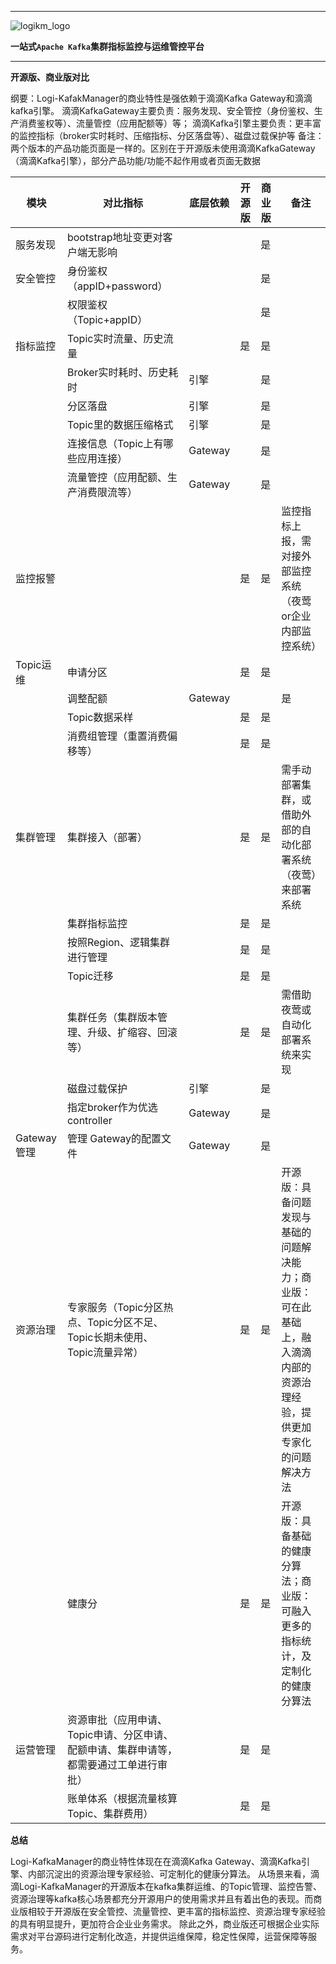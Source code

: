
---

![logikm_logo](https://user-images.githubusercontent.com/71620349/125024570-9e07a100-e0b3-11eb-8ebc-22e73e056771.png)

**一站式`Apache Kafka`集群指标监控与运维管控平台**

--- 

**开源版、商业版对比**

纲要：Logi-KafakManager的商业特性是强依赖于滴滴Kafka Gateway和滴滴kafka引擎。
滴滴KafkaGateway主要负责：服务发现、安全管控（身份鉴权、生产消费鉴权等）、流量管控（应用配额等）等；
滴滴Kafka引擎主要负责：更丰富的监控指标（broker实时耗时、压缩指标、分区落盘等）、磁盘过载保护等
备注：两个版本的产品功能页面是一样的。区别在于开源版未使用滴滴KafkaGateway（滴滴Kafka引擎），部分产品功能/功能不起作用或者页面无数据




| 模块 |对比指标  |底层依赖  |开源版  |商业版  |备注  |
| --- | --- | --- | --- | --- | --- |
| 服务发现 | bootstrap地址变更对客户端无影响 |  |  |  是|  |
| 安全管控 | 身份鉴权（appID+password） |  |  | 是 |  |
|  | 权限鉴权（Topic+appID） |  |  | 是 |  |
| 指标监控 | Topic实时流量、历史流量 |  | 是 | 是 |  |
|  | Broker实时耗时、历史耗时 | 引擎 |  | 是 |  |
|  | 分区落盘 | 引擎 |  | 是 |  |
|  | Topic里的数据压缩格式 | 引擎 |  | 是 |  |
|  | 连接信息（Topic上有哪些应用连接） | Gateway |  |  是|  |
|  | 流量管控（应用配额、生产消费限流等） | Gateway |  | 是 |  |
| 监控报警 |  |  | 是 | 是 | 监控指标上报，需对接外部监控系统（夜莺or企业内部监控系统） |
| Topic运维 | 申请分区 |  | 是 | 是 |  |
|  | 调整配额 | Gateway |  |  | 是 |
|  | Topic数据采样 |  | 是 | 是 |  |
|  | 消费组管理（重置消费偏移等） |  | 是 | 是 |  |
| 集群管理 | 集群接入（部署） |  | 是 | 是 | 需手动部署集群，或借助外部的自动化部署系统（夜莺）来部署系统 |
|  | 集群指标监控 |  | 是 | 是 |  |
|  | 按照Region、逻辑集群进行管理 |  | 是 | 是 |  |
|  | Topic迁移 |  | 是 |  是|  |
|  | 集群任务（集群版本管理、升级、扩缩容、回滚等） |  | 是 | 是 | 需借助夜莺或自动化部署系统来实现 |
|  | 磁盘过载保护 | 引擎 |  | 是 |  |
|  | 指定broker作为优选controller | Gateway |  | 是 |  |
| Gateway管理 | 管理 Gateway的配置文件 | Gateway |  | 是 |  |
| 资源治理 | 专家服务（Topic分区热点、Topic分区不足、Topic长期未使用、Topic流量异常） |  | 是 | 是 | 开源版：具备问题发现与基础的问题解决能力；商业版：可在此基础上，融入滴滴内部的资源治理经验，提供更加专家化的问题解决方法 |
|  | 健康分 |  | 是 | 是 | 开源版：具备基础的健康分算法；商业版：可融入更多的指标统计，及定制化的健康分算法 |
| 运营管理 | 资源审批（应用申请、Topic申请、分区申请、配额申请、集群申请等，都需要通过工单进行审批） |  |是  | 是 |  |
|  | 账单体系（根据流量核算Topic、集群费用） |  | 是 |  是|  |


**总结**

Logi-KafkaManager的商业特性体现在在滴滴Kafka Gateway、滴滴Kafka引擎、内部沉淀出的资源治理专家经验、可定制化的健康分算法。
从场景来看，滴滴Logi-KafkaManager的开源版本在kafka集群运维、的Topic管理、监控告警、资源治理等kafka核心场景都充分开源用户的使用需求并且有着出色的表现。而商业版相较于开源版在安全管控、流量管控、更丰富的指标监控、资源治理专家经验的具有明显提升，更加符合企业业务需求。
除此之外，商业版还可根据企业实际需求对平台源码进行定制化改造，并提供运维保障，稳定性保障，运营保障等服务。

